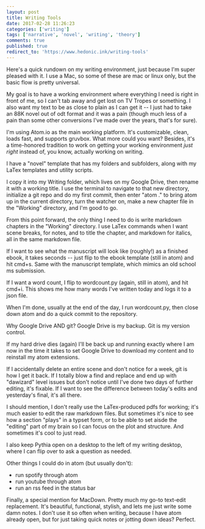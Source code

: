 ```yaml
---
layout: post
title: Writing Tools
date: 2017-02-28 11:26:23
categories: ['writing']
tags: ['narrative', 'novel', 'writing', 'theory']
comments: true
published: true
redirect_to: 'https://www.hedonic.ink/writing-tools'
---
```


Here's a quick rundown on my writing environment, just because I'm super pleased with it. I use a Mac, so some of these are mac or linux only, but the basic flow is pretty universal.

<!--more-->

My goal is to have a working environment where everything I need is right in front of me, so I can't tab away and get lost on TV Tropes or something. I also want my text to be as close to plain as I can get it -- I just had to take an 88K novel out of odt format and it was a pain (though much less of a pain than some other conversions I've made over the years, that's for sure).

I'm using Atom.io as the main working platform. It's customizable, clean, loads fast, and supports gruvbox. What more could you want? Besides, it's a time-honored tradition to work on getting your working environment *just right* instead of, you know, actually working on writing.

I have a "novel" template that has my folders and subfolders, along with my LaTex templates and utility scripts.

I copy it into my Writing folder, which lives on my Google Drive, then rename it with a working title. I use the terminal to navigate to that new directory, initialize a git repo and do my first commit, then enter "atom ." to bring atom up in the current directory, turn the watcher on, make a new chapter file in the "Working" directory, and I'm good to go.

From this point forward, the only thing I need to do is write markdown chapters in the "Working" directory. I use LaTex commands when I want scene breaks, for notes, and to title the chapter, and markdown for italics, all in the same markdown file.

If I want to see what the manuscript will look like (roughly!) as a finished ebook, it takes seconds -- just flip to the ebook template (still in atom) and hit cmd+s. Same with the manuscript template, which mimics an old school ms submission.

If I want a word count, I flip to wordcount.py (again, still in atom), and hit cmd+i. This shows me how many words I've written today and logs it to a json file.

When I'm done, usually at the end of the day, I run wordcount.py, then close down atom and do a quick commit to the repository.

Why Google Drive AND git? Google Drive is my backup. Git is my version control.

If my hard drive dies (again) I'll be back up and running exactly where I am now in the time it takes to set Google Drive to download my content and to reinstall my atom extensions.

If I accidentally delete an entire scene and don't notice for a week, git is how I get it back. If I totally blow a find and replace and end up with "dawizard" level issues but don't notice until I've done two days of further editing, it's fixable. If I want to see the difference between today's edits and yesterday's final, it's all there.

I should mention, I don't really use the LaTex-produced pdfs for working; it's much easier to edit the raw markdown files. But sometimes it's nice to see how a section "plays" in a typset form, or to be able to set aisde the "editing" part of my brain so I can focus on the plot and structure. And sometimes it's cool to just read.

I also keep Pythia open on a desktop to the left of my writing desktop, where I can flip over to ask a question as needed.

Other things I could do in atom (but usually don't):

* run spotify through atom
* run youtube through atom
* run an rss feed in the status bar

Finally, a special mention for MacDown. Pretty much my go-to text-edit replacement. It's beautiful, functional, stylish, and lets me just write some damn notes. I don't use it so often when writing, because I have atom already open, but for just taking quick notes or jotting down ideas? Perfect.
